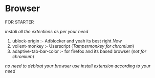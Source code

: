 # Browser

FOR STARTER

*install all the extentions as per your need*

1. ublock-origin :- Adblocker and yeah its best right *Now*
2. voilent-monkey :- Userscript (*Tampermonkey for chromium*)
3. adaptive-tab-bar-color :- for firefox and its based browser (*not for chromium*)

*no need to debloat your browser use install extension according to your need* 



